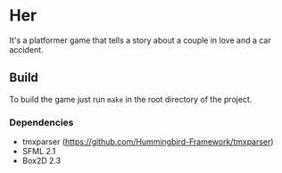 # Her
It's a platformer game that tells a story about a couple in love and a car accident.

## Build
To build the game just run `make` in the root directory of the project.
### Dependencies
* tmxparser (https://github.com/Hummingbird-Framework/tmxparser)
* SFML 2.1
* Box2D 2.3
